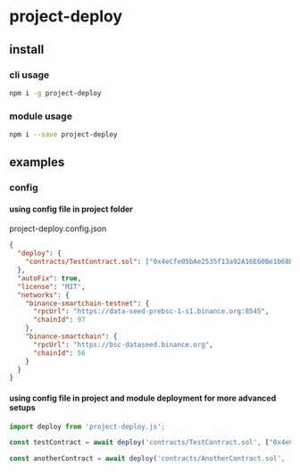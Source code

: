 # project-deploy

## install
### cli usage
```sh
npm i -g project-deploy
```

### module usage
```sh
npm i --save project-deploy
```
## examples
### config
#### using config file in project folder
project-deploy.config.json
```json
{
  "deploy": {
    "contracts/TestContract.sol": ["0x4eCfe05bAe2535f13a92A16E60Be1b68BdEDEDb7"]
  },
  "autoFix": true,
  "license": "MIT",
  "networks": {
    "binance-smartchain-testnet": {
      "rpcUrl": "https://data-seed-prebsc-1-s1.binance.org:8545",
      "chainId": 97
    },
    "binance-smartchain": {
      "rpcUrl": "https://bsc-dataseed.binance.org",
      "chainId": 56
    }
  }
}
```

#### using config file in project and module deployment for more advanced setups

```js
import deploy from 'project-deploy.js';

const testContract = await deploy('contracts/TestContract.sol', ["0x4eCfe05bAe2535f13a92A16E60Be1b68BdEDEDb7"])

const anotherContract = await deploy('contracts/AnotherContract.sol', [testContract.address])
```
